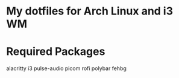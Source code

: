 # My dotfiles for Arch Linux and i3 WM
# Required Packages
alacritty
i3
pulse-audio
picom
rofi
polybar
fehbg
